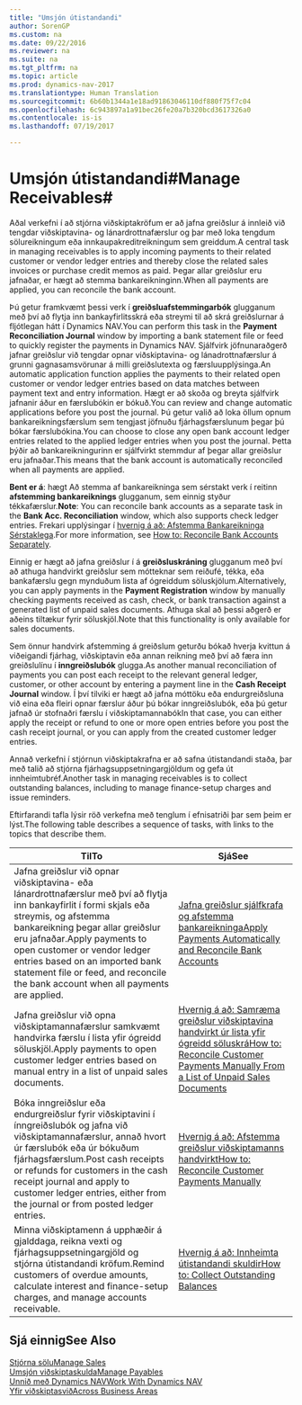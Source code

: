 ```yaml
---
title: "Umsjón útistandandi"
author: SorenGP
ms.custom: na
ms.date: 09/22/2016
ms.reviewer: na
ms.suite: na
ms.tgt_pltfrm: na
ms.topic: article
ms.prod: dynamics-nav-2017
ms.translationtype: Human Translation
ms.sourcegitcommit: 6b60b1344a1e18ad91863046110df880f75f7c04
ms.openlocfilehash: 6c943897a1a91bec26fe20a7b320bcd3617326a0
ms.contentlocale: is-is
ms.lasthandoff: 07/19/2017

---
```


# <a name="manage-receivables"></a><span data-ttu-id="ef799-102">Umsjón útistandandi#</span><span class="sxs-lookup"><span data-stu-id="ef799-102">Manage Receivables#</span></span>
<span data-ttu-id="ef799-103">Aðal verkefni í að stjórna viðskiptakröfum er að jafna greiðslur á innleið við tengdar viðskiptavina- og lánardrottnafærslur og þar með loka tengdum sölureikningum eða innkaupakreditreikningum sem greiddum.</span><span class="sxs-lookup"><span data-stu-id="ef799-103">A central task in managing receivables is to apply incoming payments to their related customer or vendor ledger entries and thereby close the related sales invoices or purchase credit memos as paid.</span></span> <span data-ttu-id="ef799-104">Þegar allar greiðslur eru jafnaðar, er hægt að stemma bankareikninginn.</span><span class="sxs-lookup"><span data-stu-id="ef799-104">When all payments are applied, you can reconcile the bank account.</span></span>  

<span data-ttu-id="ef799-105">Þú getur framkvæmt þessi verk í **greiðsluafstemmingarbók** glugganum með því að flytja inn bankayfirlitsskrá eða streymi til að skrá greiðslurnar á fljótlegan hátt í Dynamics NAV.</span><span class="sxs-lookup"><span data-stu-id="ef799-105">You can perform this task in the **Payment Reconciliation Journal** window by importing a bank statement file or feed to quickly register the payments in Dynamics NAV.</span></span> <span data-ttu-id="ef799-106">Sjálfvirk jöfnunaraðgerð jafnar greiðslur við tengdar opnar viðskiptavina- og lánadrottnafærslur á grunni gagnasamsvörunar á milli greiðslutexta og færsluupplýsinga.</span><span class="sxs-lookup"><span data-stu-id="ef799-106">An automatic application function applies the payments to their related open customer or vendor ledger entries based on data matches between payment text and entry information.</span></span> <span data-ttu-id="ef799-107">Hægt er að skoða og breyta sjálfvirk jafnanir áður en færslubókin er bókuð.</span><span class="sxs-lookup"><span data-stu-id="ef799-107">You can review and change automatic applications before you post the journal.</span></span> <span data-ttu-id="ef799-108">Þú getur valið að loka öllum opnum bankareikningsfærslum sem tengjast jöfnuðu fjárhagsfærslunum þegar þú bókar færslubókina.</span><span class="sxs-lookup"><span data-stu-id="ef799-108">You can choose to close any open bank account ledger entries related to the applied ledger entries when you post the journal.</span></span> <span data-ttu-id="ef799-109">Þetta þýðir að bankareikningurinn er sjálfvirkt stemmdur af þegar allar greiðslur eru jafnaðar.</span><span class="sxs-lookup"><span data-stu-id="ef799-109">This means that the bank account is automatically reconciled when all payments are applied.</span></span>

<span data-ttu-id="ef799-110">**Bent er á**: hægt Að stemma af bankareikninga sem sérstakt verk í reitinn **afstemming bankareiknings** glugganum, sem einnig styður tékkafærslur.</span><span class="sxs-lookup"><span data-stu-id="ef799-110">**Note**: You can reconcile bank accounts as a separate task in the **Bank Acc. Reconciliation** window, which also supports check ledger entries.</span></span> <span data-ttu-id="ef799-111">Frekari upplýsingar í [hvernig á að: Afstemma Bankareikninga Sérstaklega](bank-how-reconcile-bank-accounts-separately.md).</span><span class="sxs-lookup"><span data-stu-id="ef799-111">For more information, see [How to: Reconcile Bank Accounts Separately](bank-how-reconcile-bank-accounts-separately.md).</span></span>

<span data-ttu-id="ef799-112">Einnig er hægt að jafna greiðslur í á **greiðsluskráning** glugganum með því að athuga handvirkt greiðslur sem mótteknar sem reiðufé, tékka, eða bankafærslu gegn mynduðum lista af ógreiddum söluskjölum.</span><span class="sxs-lookup"><span data-stu-id="ef799-112">Alternatively, you can apply payments in the **Payment Registration** window by manually checking payments received as cash, check, or bank transaction against a generated list of unpaid sales documents.</span></span> <span data-ttu-id="ef799-113">Athuga skal að þessi aðgerð er aðeins tiltækur fyrir söluskjöl.</span><span class="sxs-lookup"><span data-stu-id="ef799-113">Note that this functionality is only available for sales documents.</span></span>

<span data-ttu-id="ef799-114">Sem önnur handvirk afstemming á greiðslum geturðu bókað hverja kvittun á viðeigandi fjárhag, viðskiptavin eða annan reikning með því að færa inn greiðslulínu í **inngreiðslubók** glugga.</span><span class="sxs-lookup"><span data-stu-id="ef799-114">As another manual reconciliation of payments you can post each receipt to the relevant general ledger, customer, or other account by entering a payment line in the **Cash Receipt Journal** window.</span></span> <span data-ttu-id="ef799-115">Í því tilviki er hægt að jafna móttöku eða endurgreiðsluna við eina eða fleiri opnar færslur áður þú bókar inngreiðslubók, eða þú getur jafnað úr stofnaðri færslu í viðskiptamannabók</span><span class="sxs-lookup"><span data-stu-id="ef799-115">In that case, you can either apply the receipt or refund to one or more open entries before you post the cash receipt journal, or you can apply from the created customer ledger entries.</span></span>

<span data-ttu-id="ef799-116">Annað verkefni í stjórnun viðskiptakrafna er að safna útistandandi staða, þar með talið að stjórna fjárhagsuppsetningargjöldum og gefa út innheimtubréf.</span><span class="sxs-lookup"><span data-stu-id="ef799-116">Another task in managing receivables is to collect outstanding balances, including to manage finance-setup charges and issue reminders.</span></span>

<span data-ttu-id="ef799-117">Eftirfarandi tafla lýsir röð verkefna með tenglum í efnisatriði þar sem þeim er lýst.</span><span class="sxs-lookup"><span data-stu-id="ef799-117">The following table describes a sequence of tasks, with links to the topics that describe them.</span></span>

|<span data-ttu-id="ef799-118">Til</span><span class="sxs-lookup"><span data-stu-id="ef799-118">To</span></span> |<span data-ttu-id="ef799-119">Sjá</span><span class="sxs-lookup"><span data-stu-id="ef799-119">See</span></span> |
|---|----|
|<span data-ttu-id="ef799-120">Jafna greiðslur við opnar viðskiptavina- eða lánardrottnafærslur með því að flytja inn bankayfirlit í formi skjals eða streymis, og afstemma bankareikning þegar allar greiðslur eru jafnaðar.</span><span class="sxs-lookup"><span data-stu-id="ef799-120">Apply payments to open customer or vendor ledger entries based on an imported bank statement file or feed, and reconcile the bank account when all payments are applied.</span></span>|[<span data-ttu-id="ef799-121">Jafna greiðslur sjálfkrafa og afstemma bankareikninga</span><span class="sxs-lookup"><span data-stu-id="ef799-121">Apply Payments Automatically and Reconcile Bank Accounts</span></span>](receivables-apply-payments-auto-reconcile-bank-accounts.md)|
|<span data-ttu-id="ef799-122">Jafna greiðslur við opna viðskiptamannafærslur samkvæmt handvirka færslu í lista yfir ógreidd söluskjöl.</span><span class="sxs-lookup"><span data-stu-id="ef799-122">Apply payments to open customer ledger entries based on manual entry in a list of unpaid sales documents.</span></span> | [<span data-ttu-id="ef799-123">Hvernig á að: Samræma greiðslur viðskiptavina handvirkt úr lista yfir ógreidd söluskrá</span><span class="sxs-lookup"><span data-stu-id="ef799-123">How to: Reconcile Customer Payments Manually From a List of Unpaid Sales Documents</span></span>](receivables-how-reconcile-customer-payments-list-unpaid-sales-documents.md)|
|<span data-ttu-id="ef799-124">Bóka inngreiðslur eða endurgreiðslur fyrir viðskiptavini í ínngreiðslubók og jafna við viðskiptamannafærslur, annað hvort úr færslubók eða úr bókuðum fjárhagsfærslum.</span><span class="sxs-lookup"><span data-stu-id="ef799-124">Post cash receipts or refunds for customers in the cash receipt journal and apply to customer ledger entries, either from the journal or from posted ledger entries.</span></span> | [<span data-ttu-id="ef799-125">Hvernig á að: Afstemma greiðslur viðskiptamanns handvirkt</span><span class="sxs-lookup"><span data-stu-id="ef799-125">How to: Reconcile Customer Payments Manually</span></span>](receivables-how-apply-sales-transactions-manually.md) |
|<span data-ttu-id="ef799-126">Minna viðskiptamenn á upphæðir á gjalddaga, reikna vexti og fjárhagsuppsetningargjöld og stjórna útistandandi kröfum.</span><span class="sxs-lookup"><span data-stu-id="ef799-126">Remind customers of overdue amounts, calculate interest and finance-setup charges, and manage accounts receivable.</span></span> | [<span data-ttu-id="ef799-127">Hvernig á að: Innheimta útistandandi skuldir</span><span class="sxs-lookup"><span data-stu-id="ef799-127">How to: Collect Outstanding Balances</span></span>](receivables-collect-outstanding-balances.md) |

## <a name="see-also"></a><span data-ttu-id="ef799-128">Sjá einnig</span><span class="sxs-lookup"><span data-stu-id="ef799-128">See Also</span></span>
[<span data-ttu-id="ef799-129">Stjórna sölu</span><span class="sxs-lookup"><span data-stu-id="ef799-129">Manage Sales</span></span>](sales-manage-sales.md)  
[<span data-ttu-id="ef799-130">Umsjón viðskiptaskulda</span><span class="sxs-lookup"><span data-stu-id="ef799-130">Manage Payables</span></span>](payables-manage-payables.md)  
[<span data-ttu-id="ef799-131">Unnið með Dynamics NAV</span><span class="sxs-lookup"><span data-stu-id="ef799-131">Work With Dynamics NAV</span></span>](ui-work-product.md)  
[<span data-ttu-id="ef799-132">Yfir viðskiptasvið</span><span class="sxs-lookup"><span data-stu-id="ef799-132">Across Business Areas</span></span>](ui-across-business-areas.md)

